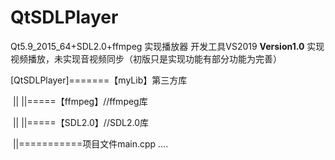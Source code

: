 # QtSDLPlayer

Qt5.9_2015_64+SDL2.0+ffmpeg 实现播放器
开发工具VS2019 
**Version1.0**
实现视频播放，未实现音视频同步（初版只是实现功能有部分功能为完善）

[QtSDLPlayer]=======【myLib】第三方库

​                              ||              ||=====【ffmpeg】//ffmpeg库

​                              ||              ||=====【SDL2.0】//SDL2.0库

​                              ||===========项目文件main.cpp ....
